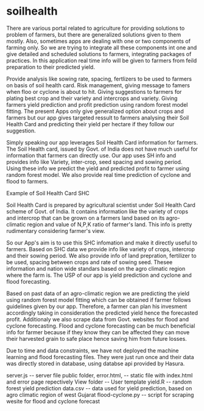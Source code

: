 # soilhealth

There are various portal related to agriculture for providing solutions to problem of farmers, but there are generalized solutions given to them mostly. Also, sometimes apps are dealing with one or two components of farming only. So we are trying to integrate all these components int one and give detailed and scheduled solutions to farmers, integrating packages of practices. In this application real time info will be given to farmers from feild preparation to their predicted yield.

Provide analysis like sowing rate, spacing, fertlizers to be used to farmers on basis of soil health card.
Risk management, giving message to famers when floo or cyclone is about to hit.
Giving suggestions to farmers for plating best crop and their variety and intercrops and variety.
Giving farmers yield prediction and profit prediction using random forest model fitting.
The present Apps only give generalized option about crops and farmers but our app gives targeted ressult to farmers analysing their Soil Health Card and predicting their yield per hectare if they follow our suggestion.

Simply speaking our app leverages Soil Health Card information for farmers. The Soil Health card, issued by Govt. of India does not have much useful for information that farmers can directly use. Our app uses SH info and provides info like Variety, inter-crop, seed spacing and sowing period. Using these info we predict the yield and predicted profit to farmer using random forest model. We also provide real time prediction of cyclone and flood to farmers.

Example of Soil Health Card
SHC

Soil Health Card is prepared by agricultural scientist under Soil Health Card scheme of Govt. of India. It contains information like the variety of crops and intercrop that can be grown on a farmers land based on its agro-climatic region and value of N,P,K ratio of farmer's land. This info is pretty rudimentary considering farmer's view.

So our App's aim is to use this SHC infomation and make it directly useful to farmers. Based on SHC data we provide info like variety of crops, intercrop and their sowing period. We also provide info of land prepration, fertilizer to be used, spacing between crops and rate of sowing seed. Thesee information and nation wide standars based on the agro climatic region where the farm is. The USP of our app is yield prediction and cyclone and flood forecasting.

Based on past data of an agro-climatic region we are predicting the yield using random forest model fitting which can be obtained if farmer follows guidelines given by our app. Therefore, a farmer can plan his invesment accordingly taking in consideration the predicted yield hence the forecasted profit. Additionaly we also scrape data from Govt. websites for flood and cyclone forecasting. Flood and cyclone forecasting can be much beneficial info for farmer because if they know they can be affected they can move their harvested grain to safe place hence saving him from future losses.

Due to time and data constraints, we have not deployed the machine learning and flood forecasting files. They were just run once and their data was directly stored in database, using databse api provided by Hasura.

server.js -- server file
public folder, error.html, -- static file with index.html and error page repectively
View folder -- User template
yield.R -- random forest yield prediction
data.csv -- data used for yield prediction, based on agro climatic region of west Gujarat
flood-cyclone.py -- script for scraping wesite for flood and cyclone forecast
